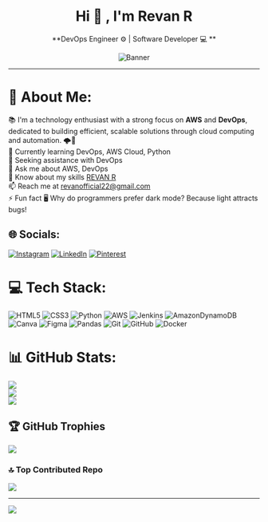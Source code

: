 <div align="center">
  
# Hi 👋 , I'm **Revan R** 

**DevOps Engineer ⚙️ | Software Developer 💻 **

![Banner](https://github.com/Revan2222/Revan2222/blob/72ac017324811ebb159a9946c75d38792b9f5b10/banner.gif)

</div>

---

# 💫 About Me:
📚 I'm a technology enthusiast with a strong focus on **AWS** and **DevOps**, dedicated to building efficient, scalable solutions through cloud computing and automation. 🌩️🚀<br>
🌱 Currently learning DevOps, AWS Cloud, Python <br>🤝 Seeking assistance with DevOps<br>💬 Ask me about AWS, DevOps<br>📄 Know about my skills [REVAN R](https://drive.google.com/file/d/13fxowQdLdV9xk0hSK3GuryNLGx6LfkIe/view?usp=drive_link)<br>📫 Reach me at revanofficial22@gmail.com<br>⚡ Fun fact 🖥️ Why do programmers prefer dark mode? Because light attracts bugs!


## 🌐 Socials:
[![Instagram](https://img.shields.io/badge/Instagram-%23E4405F.svg?logo=Instagram&logoColor=white)](https://instagram.com/revan_offl) [![LinkedIn](https://img.shields.io/badge/LinkedIn-%230077B5.svg?logo=linkedin&logoColor=white)](https://linkedin.com/in/revanr) [![Pinterest](https://img.shields.io/badge/Pinterest-%23E60023.svg?logo=Pinterest&logoColor=white)](https://pinterest.com/Revanofficial) 

# 💻 Tech Stack:
![HTML5](https://img.shields.io/badge/html5-%23E34F26.svg?style=plastic&logo=html5&logoColor=white) ![CSS3](https://img.shields.io/badge/css3-%231572B6.svg?style=plastic&logo=css3&logoColor=white) ![Python](https://img.shields.io/badge/python-3670A0?style=plastic&logo=python&logoColor=ffdd54) ![AWS](https://img.shields.io/badge/AWS-%23FF9900.svg?style=plastic&logo=amazon-aws&logoColor=white) ![Jenkins](https://img.shields.io/badge/jenkins-%232C5263.svg?style=plastic&logo=jenkins&logoColor=white) ![AmazonDynamoDB](https://img.shields.io/badge/Amazon%20DynamoDB-4053D6?style=plastic&logo=Amazon%20DynamoDB&logoColor=white) ![Canva](https://img.shields.io/badge/Canva-%2300C4CC.svg?style=plastic&logo=Canva&logoColor=white) ![Figma](https://img.shields.io/badge/figma-%23F24E1E.svg?style=plastic&logo=figma&logoColor=white) ![Pandas](https://img.shields.io/badge/pandas-%23150458.svg?style=plastic&logo=pandas&logoColor=white) ![Git](https://img.shields.io/badge/git-%23F05033.svg?style=plastic&logo=git&logoColor=white) ![GitHub](https://img.shields.io/badge/github-%23121011.svg?style=plastic&logo=github&logoColor=white) ![Docker](https://img.shields.io/badge/docker-%230db7ed.svg?style=plastic&logo=docker&logoColor=white) 
# 📊 GitHub Stats:
![](https://github-readme-stats.vercel.app/api?username=Revan2222&theme=dark&hide_border=false&include_all_commits=false&count_private=false)<br/>
![](https://github-readme-streak-stats.herokuapp.com/?user=Revan2222&theme=dark&hide_border=false)<br/>
![](https://github-readme-stats.vercel.app/api/top-langs/?username=Revan2222&theme=dark&hide_border=false&include_all_commits=false&count_private=false&layout=compact)

## 🏆 GitHub Trophies
![](https://github-profile-trophy.vercel.app/?username=Revan2222&theme=radical&no-frame=false&no-bg=true&margin-w=4)

### 🔝 Top Contributed Repo
![](https://github-contributor-stats.vercel.app/api?username=Revan2222&limit=5&theme=dark&combine_all_yearly_contributions=true)

---
[![](https://visitcount.itsvg.in/api?id=Revan2222&icon=0&color=0)](https://visitcount.itsvg.in)

<!-- Proudly created with GPRM ( https://gprm.itsvg.in ) -->
